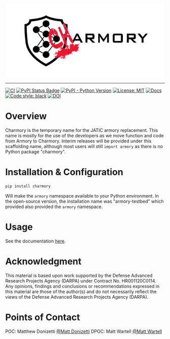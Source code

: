 ![charmory logo](docs/assets/charmory.png)

---

[![CI][ci-badge]][ci-url]
[![PyPI Status Badge][pypi-badge]][pypi-url]
[![PyPI - Python Version][python-badge]][python-url]
[![License: MIT][license-badge]][license-url]
[![Docs][docs-badge]][docs-url]
[![Code style: black][style-badge]][style-url]
[![DOI](https://zenodo.org/badge/DOI/10.5281/zenodo.7561756.svg)](https://doi.org/10.5281/zenodo.7561756)


# Overview

Charmory is the temporary name for the JATIC armory replacement. This name is
mostly for the use of the developers as we move function and code from Armory to
Charmory. Interim releases will be provided under this scaffolding name, although
most users will still `import armory` as there is no Python package "charmory".



# Installation & Configuration

```bash
pip install charmory
```

Will make the `armory` namespace available to your Python environment. In the open-source
version, the installation name was "armory-testbed" which provided also provided
the `armory` namespace.

# Usage
See the documentation [here](https://jatic.pages.jatic.net/twosix/armory/).

# Acknowledgment
This material is based upon work supported by the Defense Advanced Research Projects
Agency (DARPA) under Contract No. HR001120C0114. Any opinions, findings and
conclusions or recommendations expressed in this material are those of the author(s)
and do not necessarily reflect the views of the Defense Advanced Research Projects
Agency (DARPA).

# Points of Contact
POC: Matthew Donizetti [@Matt Donizetti](https://cdaote.slack.com/team/U04BZE51BPB)
DPOC: Matt Wartell [@Matt Wartell](https://gitlab.jatic.net/matt.wartell)


<!-- TODO: repoint to JATIC CI or drop the badges -->

<!-- https://www.markdownguide.org/basic-syntax/#reference-style-links -->
[ci-badge]: https://github.com/twosixlabs/armory/workflows/GitHub%20CI/badge.svg
[ci-url]: https://github.com/twosixlabs/armory/actions/
[pypi-badge]: https://badge.fury.io/py/armory-testbed.svg
[pypi-url]: https://pypi.org/project/armory-testbed
[python-badge]: https://img.shields.io/pypi/pyversions/armory-testbed
[python-url]: https://pypi.org/project/armory-testbed
[license-badge]: https://img.shields.io/badge/License-MIT-yellow.svg
[license-url]: https://opensource.org/licenses/MIT
[docs-badge]: https://readthedocs.org/projects/armory/badge/
[docs-url]: https://readthedocs.org/projects/armory/
[style-badge]: https://img.shields.io/badge/code%20style-black-000000.svg
[style-url]: https://github.com/ambv/black
